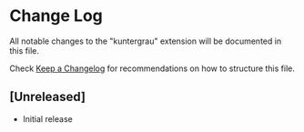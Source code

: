# Change Log

All notable changes to the "kuntergrau" extension will be documented in this file.

Check [Keep a Changelog](http://keepachangelog.com/) for recommendations on how to structure this file.

## [Unreleased]

- Initial release
